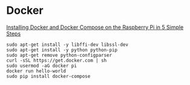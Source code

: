# Docker

[Installing Docker and Docker Compose on the Raspberry Pi in 5 Simple Steps](https://dev.to/rohansawant/installing-docker-and-docker-compose-on-the-raspberry-pi-in-5-simple-steps-3mgl)

```
sudo apt-get install -y libffi-dev libssl-dev
sudo apt-get install -y python python-pip
sudo apt-get remove python-configparser
curl -sSL https://get.docker.com | sh
sudo usermod -aG docker pi
docker run hello-world
sudo pip install docker-compose
```
